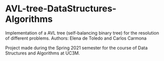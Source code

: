 # AVL-tree-DataStructures-Algorithms
Implementation of a AVL tree (self-balancing binary tree) for the resolution of different problems. Authors: Elena de Toledo and Carlos Carmona

Project made during the Spring 2021 semester for the course of Data Structures and Algorithms at UC3M.
